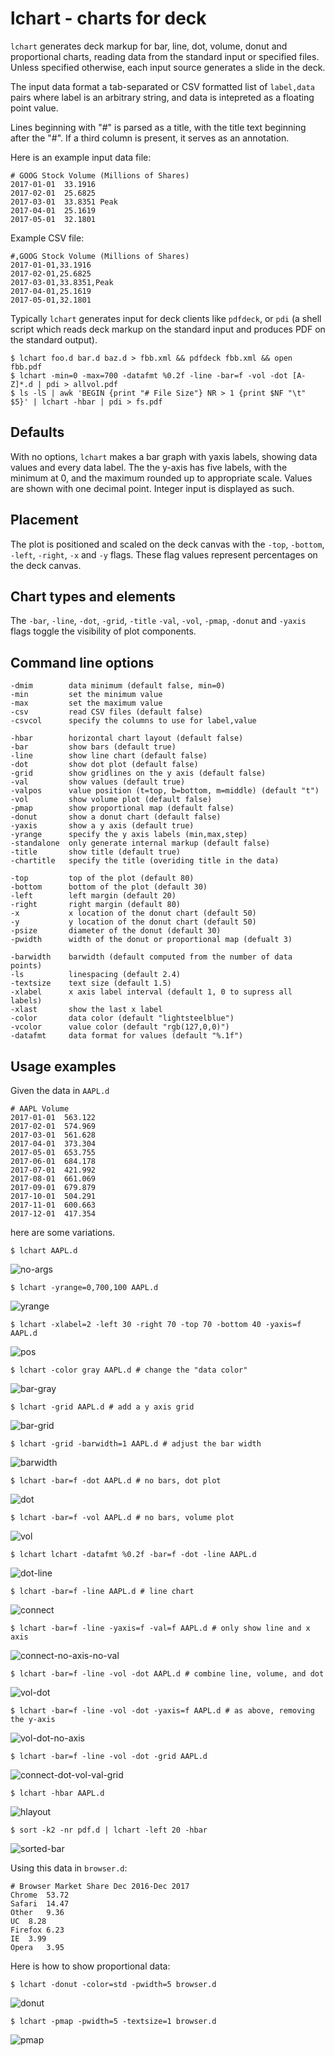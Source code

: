# lchart - charts for deck

```lchart``` generates deck markup for  bar, line, dot, volume, donut and proportional charts, reading data from the standard input or specified files. 
Unless specified otherwise, each input source generates a slide in the deck.

The input data format a tab-separated or CSV formatted list of ```label,data``` pairs where label is an arbitrary string, 
and data is intepreted as a floating point value. 

Lines beginning with "#" is parsed as a title, 
with the title text beginning after the "#".  If a third column is present, it serves as an annotation.


Here is an example input data file:

	# GOOG Stock Volume (Millions of Shares)
	2017-01-01	33.1916
	2017-02-01	25.6825
	2017-03-01	33.8351	Peak
	2017-04-01	25.1619
	2017-05-01	32.1801

Example CSV file:
	
	#,GOOG Stock Volume (Millions of Shares)
	2017-01-01,33.1916
	2017-02-01,25.6825
	2017-03-01,33.8351,Peak
	2017-04-01,25.1619
	2017-05-01,32.1801

Typically ```lchart``` generates input for deck clients like ```pdfdeck```, or ```pdi``` (a shell script which reads
deck markup on the standard input and produces PDF on the standard output).

    $ lchart foo.d bar.d baz.d > fbb.xml && pdfdeck fbb.xml && open fbb.pdf
	$ lchart -min=0 -max=700 -datafmt %0.2f -line -bar=f -vol -dot [A-Z]*.d | pdi > allvol.pdf
    $ ls -lS | awk 'BEGIN {print "# File Size"} NR > 1 {print $NF "\t" $5}' | lchart -hbar | pdi > fs.pdf

## Defaults

With no options, ```lchart``` makes a bar graph with yaxis labels, showing data values and every data label.
The the y-axis has five labels, with the minimum at 0, and the maximum rounded up to appropriate scale. 
Values are shown with one decimal point. Integer input is displayed as such.

## Placement

The plot is positioned and scaled on the deck canvas with the 
```-top```, ```-bottom```, ```-left```, ```-right```, ```-x``` and ```-y``` flags. 
These flag values represent percentages on the deck canvas.

## Chart types and elements

The  ```-bar```, ```-line```, ```-dot```, ```-grid```, ```-title``` ```-val```, ```-vol```, ```-pmap```, ```-donut``` and ```-yaxis``` 
flags toggle the visibility of plot components.  


## Command line options

	-dmim        data minimum (default false, min=0)
	-min         set the minimum value
	-max         set the maximum value
	-csv         read CSV files (default false)
	-csvcol      specify the columns to use for label,value

	-hbar        horizontal chart layout (default false)
	-bar         show bars (default true)
	-line        show line chart (default false)
	-dot         show dot plot (default false)
	-grid        show gridlines on the y axis (default false)
	-val         show values (default true)
	-valpos      value position (t=top, b=bottom, m=middle) (default "t")
	-vol         show volume plot (default false)
	-pmap        show proportional map (default false)
	-donut       show a donut chart (default false)
	-yaxis       show a y axis (default true)
	-yrange      specify the y axis labels (min,max,step)
	-standalone  only generate internal markup (default false)
	-title       show title (default true)
	-chartitle   specify the title (overiding title in the data)
	
	-top         top of the plot (default 80)
	-bottom      bottom of the plot (default 30)
	-left        left margin (default 20)
	-right       right margin (default 80)
	-x           x location of the donut chart (default 50)
	-y           y location of the donut chart (default 50)
	-psize       diameter of the donut (default 30)
	-pwidth      width of the donut or proportional map (defualt 3)
	
	-barwidth    barwidth (default computed from the number of data points)
	-ls          linespacing (default 2.4)
	-textsize    text size (default 1.5)
	-xlabel      x axis label interval (default 1, 0 to supress all labels)
	-xlast       show the last x label
	-color       data color (default "lightsteelblue")
	-vcolor      value color (default "rgb(127,0,0)")
	-datafmt     data format for values (default "%.1f")


## Usage examples

Given the data in ```AAPL.d```

	# AAPL Volume
	2017-01-01	563.122
	2017-02-01	574.969
	2017-03-01	561.628
	2017-04-01	373.304
	2017-05-01	653.755
	2017-06-01	684.178
	2017-07-01	421.992
	2017-08-01	661.069
	2017-09-01	679.879
	2017-10-01	504.291
	2017-11-01	600.663
	2017-12-01	417.354

here are some variations.

	$ lchart AAPL.d

![no-args](images/no-args.png)

	$ lchart -yrange=0,700,100 AAPL.d

![yrange](images/yrange.png)

	$ lchart -xlabel=2 -left 30 -right 70 -top 70 -bottom 40 -yaxis=f AAPL.d

![pos](images/pos.png)

	$ lchart -color gray AAPL.d # change the "data color"

![bar-gray](images/bar-gray.png)

	$ lchart -grid AAPL.d # add a y axis grid

![bar-grid](images/bar-grid.png)

	$ lchart -grid -barwidth=1 AAPL.d # adjust the bar width

![barwidth](images/barwidth.png)

	$ lchart -bar=f -dot AAPL.d # no bars, dot plot

![dot](images/dot.png)

	$ lchart -bar=f -vol AAPL.d # no bars, volume plot

![vol](images/vol.png)

	$ lchart lchart -datafmt %0.2f -bar=f -dot -line AAPL.d

![dot-line](images/dot-connect.png)

	$ lchart -bar=f -line AAPL.d # line chart

![connect](images/connect.png)

	$ lchart -bar=f -line -yaxis=f -val=f AAPL.d # only show line and x axis

![connect-no-axis-no-val](images/connect-no-axis-no-val.png)

	$ lchart -bar=f -line -vol -dot AAPL.d # combine line, volume, and dot

![vol-dot](images/vol-dot.png)

	$ lchart -bar=f -line -vol -dot -yaxis=f AAPL.d # as above, removing the y-axis

![vol-dot-no-axis](images/vol-dot-no-axis.png)

	$ lchart -bar=f -line -vol -dot -grid AAPL.d

![connect-dot-vol-val-grid](images/connect-dot-vol-val-grid.png)

	$ lchart -hbar AAPL.d

![hlayout](images/hlayout.png)

	$ sort -k2 -nr pdf.d | lchart -left 20 -hbar

![sorted-bar](images/sorted-hbar.png)

Using this data in ``browser.d``:

	# Browser Market Share Dec 2016-Dec 2017
	Chrome	53.72
	Safari	14.47
	Other	9.36
	UC	8.28
	Firefox	6.23
	IE	3.99
	Opera	3.95

Here is how to show proportional data:
	
	$ lchart -donut -color=std -pwidth=5 browser.d 
	
![donut](images/donut.png)

	$ lchart -pmap -pwidth=5 -textsize=1 browser.d

![pmap](images/pmap.png)
